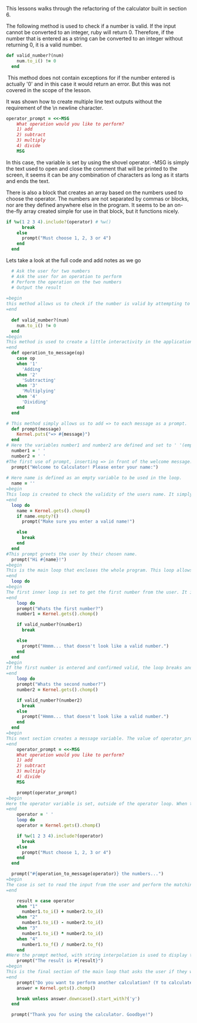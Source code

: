 This lessons walks through the refactoring of the calculator built in section 6. 

The following method is used to check if a number is valid. If the input cannot be converted to an integer, ruby will return 0. Therefore, if the number that is entered as a string can be converted to an integer without returning 0, it is a valid number. 

```ruby
def valid_number?(num)
    num.to_i() != 0
  end
```

​	This method does not contain exceptions for if the number entered is actually '0' and in this case it would return an error. But this was not covered in the scope of the lesson. 

It was shown how to create multiple line text outputs without the requirement of the \n newline character. 

```ruby
operator_prompt = <<-MSG
    What operation would you like to perform?
    1) add
    2) subtract
    3) multiply
    4) divide
    MSG
```

In this case, the variable is set by using the shovel operator. -MSG is simply the text used to open and close the comment that will be printed to the screen, it seems it can be any combination of characters as long as it starts and ends the text. 

There is also a block that creates an array based on the numbers used to choose the operator. The numbers are not separated by commas or blocks, nor are they defined anywhere else in the program. It seems to be an on-the-fly array created simple for use in that block, but it functions nicely. 

```ruby
if %w(1 2 3 4).include?(operator) # %w()
      break
    else
      prompt("Must choose 1, 2, 3 or 4")
    end
  end
```

Lets take a look at the full code and add notes as we go

```ruby
  # Ask the user for two numbers
  # Ask the user for an operation to perform
  # Perform the operation on the two numbers
  # Output the result
	
=begin
this method allows us to check if the number is valid by attempting to convert the users input (which will arrive as a string) to an integer. Strings that cannot be converted to integers will return 0. This method is effective for this purpose but if the number entered by the user is actual '0' then it will return an error and not validate the number. 
=end
  
  def valid_number?(num) 
    num.to_i() != 0
  end
=begin
This method is used to create a little interactivity in the application, and is not a vital part of the code. When the operator is chosen, this method creates a message that corresponds with the users choice of operator and displays a simple message that the program is performing the operation that the user chose. 
=end
  def operation_to_message(op)
    case op
    when '1'
      'Adding'
    when '2'
      'Subtracting'
    when '3'
      'Multiplying'
    when '4'
      'Dividing'
    end
  end

# This method simply allows us to add => to each message as a prompt. 
  def prompt(message)
    Kernel.puts("=> #{message}")
  end
# Here the variables number1 and number2 are defined and set to ' '(empty)
  number1 = ' '
  number2 = ' '
#The first use of prompt, inserting => in front of the welcome message. 
  prompt("Welcome to Calculator! Please enter your name:")
	
# Here name is defined as an empty variable to be used in the loop. 
  name = ''
=begin
This loop is created to check the validity of the users name. It simply checks if the name is empty or not, therefore 12345 would also be recognized as a name. Hitting enter and leaving an empty space would initiate the prompt to "Make sure you enter a valid name!"
=end
  loop do
    name = Kernel.gets().chomp()
    if name.empty?()
      prompt("Make sure you enter a valid name!")

    else
      break
    end
  end
#This prompt greets the user by their chosen name. 
  prompt("Hi #{name}!")
=begin
This is the main loop that encloses the whole program. This loop allows the calculator program to be repeated if the user selects 'y'. 
=end
  loop do
=begin
The first inner loop is set to get the first number from the user. It is set in a loop so that the number can be validated by the valid_number? method, with a prompt that informs the user if the input they entered is not a valid number. 
=end
    loop do
    prompt("Whats the first number?")
    number1 = Kernel.gets().chomp()

    if valid_number?(number1)
      break

    else
      prompt("Hmmm... that doesn't look like a valid number.")
    end
  end
=begin
If the first number is entered and confirmed valid, the loop breaks and moves on to the second loop, where the user is prompted for the second number, this number is also validated and if the input is a valid number, the program moves on to the message that prompts the user to choose the operation they would like to perform. 
=end
    loop do
    prompt("Whats the second number?")
    number2 = Kernel.gets().chomp()

    if valid_number?(number2)
      break
    else
      prompt("Hmmm... that doesn't look like a valid number.")
    end
  end
=begin
This next section creates a message variable. The value of operator_prompt is set to the message which is deliniated by -MSG MSG. MSG is not syntax, it could be any string/word in this case, but with the <<- shovel operator, the message can be written as multiple lines which will display in the console as it is written in the code, without the use of newline \n characters. 
=end
    operator_prompt = <<-MSG
    What operation would you like to perform?
    1) add
    2) subtract
    3) multiply
    4) divide
    MSG

    prompt(operator_prompt)
=begin
Here the operator variable is set, outside of the operator loop. When the prompt dispays the operator_prompt message, the users input is validated to be 1, 2, 3 or 4. This is done by creating an array that includes 1, 2, 3, 4 and checking if the string input by the user matches it. 
=end
    operator = ' '
    loop do
    operator = Kernel.gets().chomp()

    if %w(1 2 3 4).include?(operator)
      break
    else
      prompt("Must choose 1, 2, 3 or 4")
    end
  end

  prompt("#{operation_to_message(operator)} the numbers...")
=begin
The case is set to read the input from the user and perform the matching operation. Each when - is set to perform a specific operation, addition, subtraction, multiplication, division, as well as converting the users input from string form to integers, so the mathematical operations can be performed. 
=end

    result = case operator
    when "1"
      number1.to_i() + number2.to_i()
    when "2"
      number1.to_i() - number2.to_i()
    when "3"
      number1.to_i() * number2.to_i()
    when "4"
      number1.to_f() / number2.to_f()
    end
#Here the prompt method, with string interpolation is used to display the result to the user. 
    prompt("The result is #{result}")
=begin
This is the final section of the main loop that asks the user if they want to perform another calculation, if they select yes, the entire program starts over from the beginning of the loop, if they type anything other than 'Y' or a word beginning with 'Y', the program will end. With the final prompt displaying a thank you message for using the program. 
=end
    prompt("Do you want to perform another calculation? (Y to calculate again:)")
    answer = Kernel.gets().chomp()

    break unless answer.downcase().start_with?('y')
  end

  prompt("Thank you for using the calculator. Goodbye!")

```

